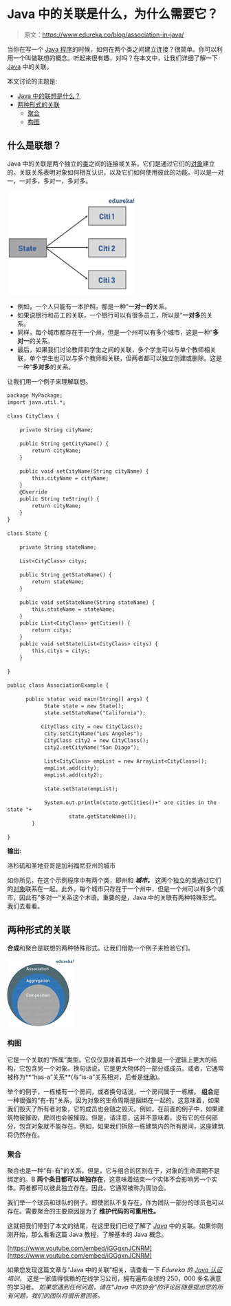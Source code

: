 # Java 中的关联是什么，为什么需要它？

> 原文：<https://www.edureka.co/blog/association-in-java/>

当你在写一个 [Java 程序](https://www.google.com/search?rlz=1C1CHBF_enIN825IN825&biw=1517&bih=772&ei=dWmlXcP5PI2lwgOr25dI&q=java+programs+edureka&oq=java+programs+edureka&gs_l=psy-ab.3..0.15863.160493..160585...1.2..0.282.6571.0j7j24......0....1..gws-wiz.......0i71j0i22i30j0i67j0i273j0i10.nYebdG6s7qw&ved=0ahUKEwiDiNPj053lAhWNknAKHavtBQkQ4dUDCAs&uact=5#)的时候，如何在两个类之间建立连接？很简单。你可以利用一个叫做联想的概念。听起来很有趣，对吗？在本文中，让我们详细了解一下 [Java](https://www.edureka.co/blog/what-is-java/) 中的关联。

本文讨论的主题是:

*   [Java 中的联想是什么？](#association)
*   [两种形式的关联](#forms)
    *   [聚合](#aggregation)
    *   [构图](#composition)

## **什么是联想？**

Java 中的关联是两个独立的[类](https://www.edureka.co/blog/java-objects-and-classes/)之间的连接或关系，它们是通过它们的[对象](https://www.edureka.co/blog/java-object/)建立的。关联关系表明对象如何相互认识，以及它们如何使用彼此的功能。可以是一对一，一对多，多对一，多对多。

![Association in Java - Edureka](img/dc65b6f16b0b835fedf1b570cf257081.png)

*   例如，一个人只能有一本护照。那是一种“**一对一的**关系。
*   如果说银行和员工的关联，一个银行可以有很多员工，所以是“**一对多**的关系。
*   同样，每个城市都存在于一个州，但是一个州可以有多个城市，这是一种“**多对一**的关系。
*   最后，如果我们讨论教师和学生之间的关联，多个学生可以与单个教师相关联，单个学生也可以与多个教师相关联，但两者都可以独立创建或删除。这是一种“**多对多**的关系。

让我们用一个例子来理解联想。

```
package MyPackage;
import java.util.*; 

class CityClass {

    private String cityName;

    public String getCityName() {
        return cityName;
    }

    public void setCityName(String cityName) {
        this.cityName = cityName;
    }
    @Override
    public String toString() {
        return cityName;
    }
}

class State {

    private String stateName;

    List<CityClass> citys;

    public String getStateName() {
        return stateName;
    }

    public void setStateName(String stateName) {
        this.stateName = stateName;
    }
    public List<CityClass> getCities() {
        return citys;
    }
    public void setState(List<CityClass> citys) {
        this.citys = citys;
    }

}

public class AssociationExample {

	  public static void main(String[] args) {
	        State state = new State();
	        state.setStateName("California");

	       CityClass city = new CityClass();
	        city.setCityName("Los Angeles");
	        CityClass city2 = new CityClass();
	        city2.setCityName("San Diago");

	        List<CityClass> empList = new ArrayList<CityClass>();
	        empList.add(city);
	        empList.add(city2);

	        state.setState(empList);

	        System.out.println(state.getCities()+" are cities in the state "+
	                state.getStateName());
	    }

}

```

**输出:**

洛杉矶和圣地亚哥是加利福尼亚州的城市

如你所见，在这个示例程序中有两个类，即州和 ***城市。*** 这两个独立的类通过它们的[对象](https://www.edureka.co/blog/java-object/#newkeyword)联系在一起。此外，每个城市只存在于一个州中，但是一个州可以有多个城市，因此有“多对一”关系这个术语。重要的是，Java 中的关联有两种特殊形式。我们去看看。

## **两种形式的关联**

**合成**和聚合是联想的两种特殊形式。让我们借助一个例子来检验它们。

![Association - Association in Java - Edureka](img/015ceb8a56bbdee32d4320656dbd1503.png)

### **构图**

它是一个关联的“所属”类型。它仅仅意味着其中一个对象是一个逻辑上更大的结构，它包含另一个对象。换句话说，它是更大物体的一部分或成员。或者，它通常被称为**“has-a”关系**(与“is-a”关系相对，后者是[继承](https://www.edureka.co/blog/inheritance-in-java/))。

举个的例子，一栋楼有一个房间，或者换句话说，一个房间属于一栋楼。 **组合**是一种很强的“有-有”关系，因为对象的生命周期是捆绑在一起的。这意味着，如果我们毁灭了所有者对象，它的成员也会随之毁灭。例如，在前面的例子中，如果建筑物被摧毁，房间也会被摧毁。但是，请注意，这并不意味着，没有它的任何部分，包含对象就不能存在。例如，如果我们拆除一栋建筑内的所有房间，这座建筑将仍然存在。

### **聚合**

聚合也是一种“有-有”的关系，但是，它与组合的区别在于，对象的生命周期不是绑定的。B **两个条目都可以单独存在**，这意味着结束一个实体不会影响另一个实体。两者都可以彼此独立存在。因此，它通常被称为周协会。

我们举一个球员和球队的例子。即使团队不复存在，作为团队一部分的球员也可以存在。需要聚合的主要原因是为了 **维护代码的可重用性。**

这就把我们带到了本文的结尾，在这里我们已经了解了 [*Java*](https://www.edureka.co/blog/java-tutorial/) 中的关联。如果你刚刚开始，那么看看这篇 Java 教程，了解基本的 Java 概念。

[https://www.youtube.com/embed/iGGgxnJCNRM](https://www.youtube.com/embed/iGGgxnJCNRM)

如果您发现这篇文章与“Java 中的关联”相关，请查看一下  *Edureka 的 [Java 认证](https://www.edureka.co/java-j2ee-training-course)培训*，  这是一家值得信赖的在线学习公司，拥有遍布全球的 250，000 多名满意的学习者。 *如果您遇到任何问题，请在“Java 中的协会”的评论区随意提出您的所有问题，我们的团队将很乐意回答。*